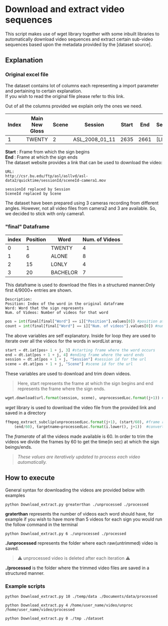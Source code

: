 # Download and extract video sequences 

This script makes use of wget library together with some inbuilt libraries to automatically download video sequences and extract certain sub-video sequences based upon the metadata provided by the [dataset source].

## Explanation

### Original excel file
The dataset contains lot of columns each representing a import parameter and pertaining to certain explanation.<br>
If you wish to read the original file please refer to this link.

Out of all the columns provided we explain only the ones we need.
    
Index | Main New Gloss | Scene | Session | Start | End | Separate
------|---------------|---------|-------|-----|---------|--------
1    |TWENTY | 2 |ASL_2008_01_11| 2635 | 2661 | [LINK]

<b>Start</b> : Frame from which the sign begins <br>
<b>End </b>: Frame at which the sign ends <br>
The dataset website provides a link that can be used to download the video:

``` 
URL:
http://csr.bu.edu/ftp/asl/asllvd/asl-data2/quicktime/sessionId/sceneId-camera1.mov 

sessionId replaced by Session
SceneId replaced by Scene    
 ```
The dataset have been prepared using 3 cameras recording from different angles. However, not all video files from camera2 and 3 are available. So, we decided to stick with only camera1.


    
### "final" Dataframe 
index | Position |  Word |  Num. of Videos
------|----------|-------|----------------
0  |     1    |TWENTY |      4
1  |     6    |ALONE  |      8
2  |     15   |LONLY  |      4
3  |     20   |BACHELOR|     7

This dataframe is used to download the files in a structured manner.Only first 4/9000+ entries are shown.
```
Description:
Position: Index of the word in the original dataframe
Word: Word that the sign represents
Num. of Videos: Number of videos for that word
```

```python 
pos = int(final[final["Word"] == i]["Position"].values[0]) #position at which the word occurs
count = int(final[final["Word"] == i]["Num. of videos"].values[0]) #number of videos of that word
```
The above variables are self explanatory. Inside for loop they are used to iterate over all the videos for the words in wordList array.


```python
start = dt.iat[pos+ 1 + j, 3] #starting frame where the word occurs
end = dt.iat[pos + 1 + j, 4] #ending frame where the word ends
session = dt.at[pos + 1 + j, "Session"] #session id for the url
scene = dt.at[pos + 1 + j, "Scene"] #scene id for the url
```
These variables are used to download and trim down videos.
> Here, start represents the frame at which the sign begins and end represents the frame where the sign ends.

```python
wget.download(url.format(session, scene), unprocessedLoc.format(j+1)) #download the video
```
<i>wget</i> library is used to download the video file from the provided link and saved in a directory

```python
ffmpeg_extract_subclip(unprocessedLoc.format(j+1), (start/60), #frame rate: 60
    (end/60), targetname=processedLoc.format(i.lower(), j+1))  #convert the video
```
The <i>framerate</i> of all the videos made available is 60. In order to trim the videos we divide the frames by 60
to get the time(in sec) at which the sign beings/ends. <br> 
> <i>These values are iteratively updated to process each video automatically.</i>

## How to execute 
General syntax for downloading the videos are provided below with examples

```shell
python Download_extract.py greaterthan ./unprocessed ./processed
```
<b>graterthan</b> represents the number of videos each word should have, for example if you wish to have more than 5 videos for each sign you would run the follow command in the terminal
```shell
python Download_extract.py 6 ./unprocessed ./processed
```

<b>./unprocessed</b> represents the folder where each raw(untrimmed) video is saved.

> :warning: unprocessed video is deleted after each iteration :warning:

<b>./processed</b> is the folder where the trimmed video files are saved in a structured manner.


### Example scripts
```shell
python Download_extract.py 10 ./temp/data ./Documents/data/processed
```

```shell
python Download_extract.py 4 /home/user_name/video/unproc /home/user_name/video/processed
```

```shell
python Download_extract.py 0 ./tmp ./dataset
```